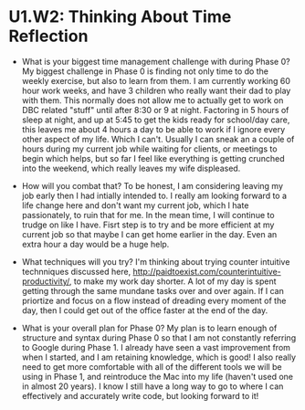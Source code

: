 # U1.W2: Thinking About Time Reflection

* What is your biggest time management challenge with during Phase 0?   My biggest challenge in Phase 0 is finding not only time to do the weekly exercise, but also to learn from them.  I am currently working 60 hour work weeks, and have 3 children who really want their dad to play with them.  This normally does not allow me to actually get to work on DBC related "stuff" until after 8:30 or 9 at night.  Factoring in 5 hours of sleep at night, and up at 5:45 to get the kids ready for school/day care, this leaves me about 4 hours a day to be able to work if I ignore every other aspect of my life.  Which I can't.  Usually I can sneak an a couple of hours during my current job while waiting for clients, or meetings to begin which helps, but so far I feel like everything is getting crunched into the weekend, which really leaves my wife displeased.

* How will you combat that?  To be honest, I am considering leaving my job early then I had intially intended to.  I really am looking forward to a life change here and don't want my current job, which I hate passionately, to ruin that for me.  In the mean time, I will continue to trudge on like I have.  Fisrt step is to try and be more efficient at my current job so that maybe I can get home earlier in the day.  Even an extra hour a day would be a huge help.

* What techniques will you try?  I'm thinking about trying counter intuitive technniques discussed here, http://paidtoexist.com/counterintuitive-productivity/, to make my work day shorter.  A lot of my day is spent getting through the same mundane tasks over and over again.  If I can priortize and focus on a flow instead of dreading every moment of the day, then I could get out of the office faster at the end of the day.  
 

* What is your overall plan for Phase 0?  My plan is to learn enough of structure and syntax during Phase 0 so that I am not constantly referring to Google during Phase 1.  I already have seen a vast improvement from when I started, and I am retaining knowledge, which is good! I also really need to get more comfortable with all of the different tools we will be using in Phase 1, and reintroduce the Mac into my life (haven't used one in almost 20 years).  I know I still have a long way to go to where I can effectively and accurately write code, but looking forward to it!
